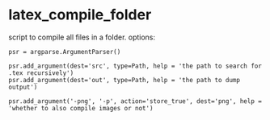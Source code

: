 # latex_compile_folder
script to compile all files in a folder. options:
```
psr = argparse.ArgumentParser()

psr.add_argument(dest='src', type=Path, help = 'the path to search for .tex recursively')
psr.add_argument(dest='out', type=Path, help = 'the path to dump output')

psr.add_argument('-png', '-p', action='store_true', dest='png', help = 'whether to also compile images or not')
```
